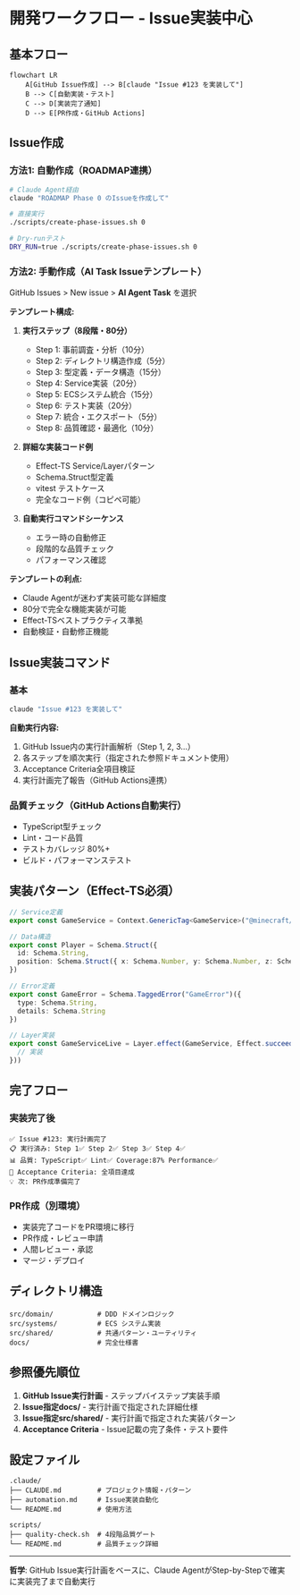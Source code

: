 # 開発ワークフロー - Issue実装中心

## 基本フロー

```mermaid
flowchart LR
    A[GitHub Issue作成] --> B[claude "Issue #123 を実装して"]
    B --> C[自動実装・テスト]
    C --> D[実装完了通知]
    D --> E[PR作成・GitHub Actions]
```

## Issue作成

### 方法1: 自動作成（ROADMAP連携）
```bash
# Claude Agent経由
claude "ROADMAP Phase 0 のIssueを作成して"

# 直接実行
./scripts/create-phase-issues.sh 0

# Dry-runテスト
DRY_RUN=true ./scripts/create-phase-issues.sh 0
```

### 方法2: 手動作成（AI Task Issueテンプレート）
GitHub Issues > New issue > **AI Agent Task** を選択

**テンプレート構成:**
1. **実行ステップ（8段階・80分）**
   - Step 1: 事前調査・分析（10分）
   - Step 2: ディレクトリ構造作成（5分）
   - Step 3: 型定義・データ構造（15分）
   - Step 4: Service実装（20分）
   - Step 5: ECSシステム統合（15分）
   - Step 6: テスト実装（20分）
   - Step 7: 統合・エクスポート（5分）
   - Step 8: 品質確認・最適化（10分）

2. **詳細な実装コード例**
   - Effect-TS Service/Layerパターン
   - Schema.Struct型定義
   - vitest テストケース
   - 完全なコード例（コピペ可能）

3. **自動実行コマンドシーケンス**
   - エラー時の自動修正
   - 段階的な品質チェック
   - パフォーマンス確認

**テンプレートの利点:**
- Claude Agentが迷わず実装可能な詳細度
- 80分で完全な機能実装が可能
- Effect-TSベストプラクティス準拠
- 自動検証・自動修正機能

## Issue実装コマンド

### 基本
```bash
claude "Issue #123 を実装して"
```

**自動実行内容:**
1. GitHub Issue内の実行計画解析（Step 1, 2, 3...）
2. 各ステップを順次実行（指定された参照ドキュメント使用）
3. Acceptance Criteria全項目検証
4. 実行計画完了報告（GitHub Actions連携）

### 品質チェック（GitHub Actions自動実行）
- TypeScript型チェック
- Lint・コード品質
- テストカバレッジ 80%+
- ビルド・パフォーマンステスト

## 実装パターン（Effect-TS必須）

```typescript
// Service定義
export const GameService = Context.GenericTag<GameService>("@minecraft/GameService")

// Data構造
export const Player = Schema.Struct({
  id: Schema.String,
  position: Schema.Struct({ x: Schema.Number, y: Schema.Number, z: Schema.Number })
})

// Error定義
export const GameError = Schema.TaggedError("GameError")({
  type: Schema.String,
  details: Schema.String
})

// Layer実装
export const GameServiceLive = Layer.effect(GameService, Effect.succeed({
  // 実装
}))
```

## 完了フロー

### 実装完了後
```
✅ Issue #123: 実行計画完了
📋 実行済み: Step 1✅ Step 2✅ Step 3✅ Step 4✅
📊 品質: TypeScript✅ Lint✅ Coverage:87% Performance✅
🎯 Acceptance Criteria: 全項目達成
💡 次: PR作成準備完了
```

### PR作成（別環境）
- 実装完了コードをPR環境に移行
- PR作成・レビュー申請
- 人間レビュー・承認
- マージ・デプロイ

## ディレクトリ構造
```
src/domain/           # DDD ドメインロジック
src/systems/          # ECS システム実装
src/shared/           # 共通パターン・ユーティリティ
docs/                 # 完全仕様書
```

## 参照優先順位
1. **GitHub Issue実行計画** - ステップバイステップ実装手順
2. **Issue指定docs/** - 実行計画で指定された詳細仕様
3. **Issue指定src/shared/** - 実行計画で指定された実装パターン
4. **Acceptance Criteria** - Issue記載の完了条件・テスト要件

## 設定ファイル
```
.claude/
├── CLAUDE.md         # プロジェクト情報・パターン
├── automation.md     # Issue実装自動化
└── README.md         # 使用方法

scripts/
├── quality-check.sh  # 4段階品質ゲート
└── README.md         # 品質チェック詳細
```

---

**哲学**: GitHub Issue実行計画をベースに、Claude AgentがStep-by-Stepで確実に実装完了まで自動実行